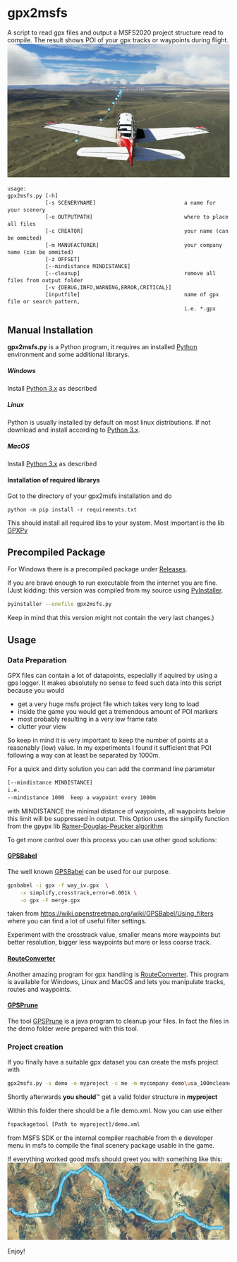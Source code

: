 # gpx2msfs
A script to read gpx files and output a MSFS2020 project structure read to compile. The result shows POI of your gpx tracks or waypoints during flight.
![on my way...](doc/pic1.png)

```help
usage: 
gpx2msfs.py [-h] 
            [-s SCENERYNAME]                            a name for your scenery 
            [-o OUTPUTPATH]                             where to place all files
            [-c CREATOR]                                your name (can be ommited)
            [-m MANUFACTURER]                           your company name (can be ommited)
            [-z OFFSET]
            [--mindistance MINDISTANCE] 
            [--cleanup]                                 remove all files from output folder 
            [-v {DEBUG,INFO,WARNING,ERROR,CRITICAL}]
            [inputfile]                                 name of gpx file or search pattern, 
                                                        i.e. *.gpx
```



## Manual Installation

**gpx2msfs.py** is a Python program, it requires an installed [Python](https://en.wikipedia.org/wiki/Python_%28programming_language%29) environment and some additional librarys.

##### Windows

Install [Python 3.x](https://www.python.org/downloads/windows/) as described


##### Linux
Python is usually installed by default on most linux distributions.
If not download and install according to [Python 3.x](https://www.python.org/downloads/).

##### MacOS

Install [Python 3.x](https://www.python.org/downloads/mac-osx/) as described



#### Installation of required librarys
Got to the directory of your gpx2msfs installation and do
```shell
python -m pip install -r requirements.txt
```
This should install all required libs to your system.
Most important is the lib [GPXPy](https://github.com/tkrajina/gpxpy)

## Precompiled Package
For Windows there is a precompiled package under [Releases](https://github.com/dc6jn/gpx2msfs/releases).

If you are brave enough to run executable from the internet you are fine.
(Just kidding: this version was compiled from my source using [PyInstaller](https://pyinstaller.org/en/stable/index.html).


```bash
pyinstaller --onefile gpx2msfs.py
```
Keep in mind that this version might not contain the very last changes.)
## Usage


### Data Preparation
GPX files can contain a lot of datapoints, especially if aquired by using a gps logger.
It makes absolutely no sense to feed such data into this script because you would
* get a very huge msfs project file which takes very long to load
* inside the game you would get a tremendous amount of POI markers
* most probably resulting in a very low frame rate
* clutter your view

So keep in mind it is very important to keep the number of points at a reasonably (low) value.
In my experiments I found it sufficient that POI following a way can at least be separated by 1000m.

For a quick and dirty solution you can add the command line parameter
```bash
[--mindistance MINDISTANCE]
i.e.
--mindistance 1000  keep a waypoint every 1000m 
```
with MINDISTANCE the minimal distance of waypoints, all waypoints below this limit will be suppressed in output.
This Option uses the simplify function from the gpypx lib [Ramer-Douglas-Peucker algorithm](http://en.wikipedia.org/wiki/Ramer-Douglas-Peucker_algorithm)

To get more control over this process you can use other good solutions:
#### [GPSBabel](https://www.gpsbabel.org/)
The well known [GPSBabel](https://www.gpsbabel.org/) can be used for our purpose.

```bash
gpsbabel -i gpx -f way_iv.gpx  \
    -x simplify,crosstrack,error=0.001k \
    -o gpx -F merge.gpx
```
taken from https://wiki.openstreetmap.org/wiki/GPSBabel/Using_filters where you can find a lot of useful filter settings.

Experiment with the crosstrack value, smaller means more waypoints but better resolution, bigger less waypoints but more or less coarse track.

#### [RouteConverter](https://www.routeconverter.de/home/en)
Another amazing program for gpx handling is [RouteConverter](https://www.routeconverter.de/home/en).
This program is available for Windows, Linux and MacOS and lets you manipulate tracks, routes and waypoints.

#### [GPSPrune](https://activityworkshop.net/software/gpsprune/)
The tool [GPSPrune](https://activityworkshop.net/software/gpsprune/) is a java program to cleanup your files. In fact the files in the demo folder were prepared with this tool. 


### Project creation
If you finally have a suitable gpx dataset you can create the msfs project with

```bash
gpx2msfs.py -s demo -o myproject -c me -m mycompany demo\usa_100mcleaned.gpx
```
Shortly afterwards **you should**™ get a valid folder structure in **myproject**

Within this folder there should be a file demo.xml.
Now you can use either

```bash
fspackagetool [Path to myproject]/demo.xml
```
from MSFS SDK or the internal compiler reachable from th e developer menu in msfs to compile the final scenery package usable in the game.

If everything worked good msfs should greet you with something like this:
![map selection](doc/pic2.jpg)

Enjoy!